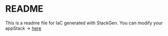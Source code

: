 # README
This is a readme file for IaC generated with StackGen.
You can modify your appStack -> [here](http://main.dev.stackgen.com/appstacks/6dfb672f-a357-4660-9706-351c00219bca)
